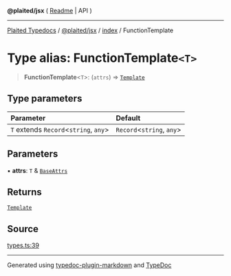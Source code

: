 **@plaited/jsx** ( [Readme](../../README.md) \| API )

***

[Plaited Typedocs](../../../../modules.md) / [@plaited/jsx](../../modules.md) / [index](../README.md) / FunctionTemplate

# Type alias: FunctionTemplate`<T>`

> **FunctionTemplate**\<`T`\>: (`attrs`) => [`Template`](Template.md)

## Type parameters

| Parameter | Default |
| :------ | :------ |
| `T` extends `Record`\<`string`, `any`\> | `Record`\<`string`, `any`\> |

## Parameters

▪ **attrs**: `T` & [`BaseAttrs`](BaseAttrs.md)

## Returns

[`Template`](Template.md)

## Source

[types.ts:39](https://github.com/plaited/plaited/blob/d85458a/libs/jsx/src/types.ts#L39)

***

Generated using [typedoc-plugin-markdown](https://www.npmjs.com/package/typedoc-plugin-markdown) and [TypeDoc](https://typedoc.org/)
